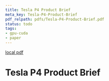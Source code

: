 ```yaml
---
title: Tesla P4 Product Brief
meta_key: Tesla-P4-Product-Brief
pdf_relpath: pdfs/Tesla-P4-Product-Brief.pdf
status: todo
tags:
- gpu-cuda
- paper
---
```


[local pdf](../../../pdfs/Tesla-P4-Product-Brief.pdf)

# Tesla P4 Product Brief
